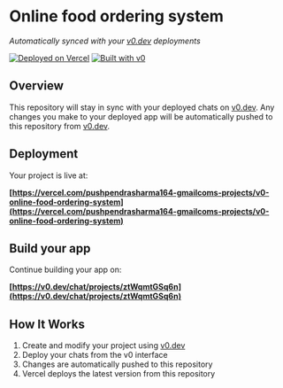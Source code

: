 # Online food ordering system

*Automatically synced with your [v0.dev](https://v0.dev) deployments*

[![Deployed on Vercel](https://img.shields.io/badge/Deployed%20on-Vercel-black?style=for-the-badge&logo=vercel)](https://vercel.com/pushpendrasharma164-gmailcoms-projects/v0-online-food-ordering-system)
[![Built with v0](https://img.shields.io/badge/Built%20with-v0.dev-black?style=for-the-badge)](https://v0.dev/chat/projects/ztWqmtGSq6n)

## Overview

This repository will stay in sync with your deployed chats on [v0.dev](https://v0.dev).
Any changes you make to your deployed app will be automatically pushed to this repository from [v0.dev](https://v0.dev).

## Deployment

Your project is live at:

**[https://vercel.com/pushpendrasharma164-gmailcoms-projects/v0-online-food-ordering-system](https://vercel.com/pushpendrasharma164-gmailcoms-projects/v0-online-food-ordering-system)**

## Build your app

Continue building your app on:

**[https://v0.dev/chat/projects/ztWqmtGSq6n](https://v0.dev/chat/projects/ztWqmtGSq6n)**

## How It Works

1. Create and modify your project using [v0.dev](https://v0.dev)
2. Deploy your chats from the v0 interface
3. Changes are automatically pushed to this repository
4. Vercel deploys the latest version from this repository
